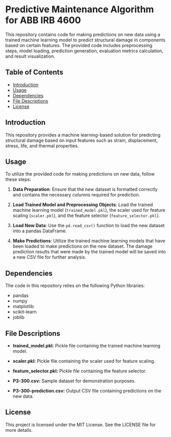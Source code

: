 # Predictive Maintenance Algorithm for ABB IRB 4600

This repository contains code for making predictions on new data using a trained machine learning model to predict structural damage in components based on certain features. The provided code includes preprocessing steps, model loading, prediction generation, evaluation metrics calculation, and result visualization.

## Table of Contents

- [Introduction](#introduction)
- [Usage](#usage)
- [Dependencies](#dependencies)
- [File Descriptions](#file-descriptions)
- [License](#license)


## Introduction

This repository provides a machine learning-based solution for predicting structural damage based on input features such as strain, displacement, stress, life, and thermal properties.

## Usage

To utilize the provided code for making predictions on new data, follow these steps:

1. **Data Preparation**: Ensure that the new dataset is formatted correctly and contains the necessary columns required for prediction.

2. **Load Trained Model and Preprocessing Objects**: Load the trained machine learning model (`trained_model.pkl`), the scaler used for feature scaling (`scaler.pkl`), and the feature selector (`feature_selector.pkl`).

3. **Load New Data**: Use the `pd.read_csv()` function to load the new dataset into a pandas DataFrame.

4. **Make Predictions**: Utilize the trained machine learning models that have been loaded to make predictions on the new dataset. The damage prediction results that were made by the trained model will be saved into a new CSV file for further analysis.


## Dependencies

The code in this repository relies on the following Python libraries:

- pandas
- numpy
- matplotlib
- scikit-learn
- joblib


## File Descriptions

- **trained_model.pkl:** Pickle file containing the trained machine learning model.

- **scaler.pkl:** Pickle file containing the scaler used for feature scaling.

- **feature_selector.pkl:** Pickle file containing the feature selector.

- **P3-300.csv:** Sample dataset for demonstration purposes.

- **P3-300-prediction.csv:** Output CSV file containing predictions on the new data.


## License

This project is licensed under the MIT License. See the LICENSE file for more details.


